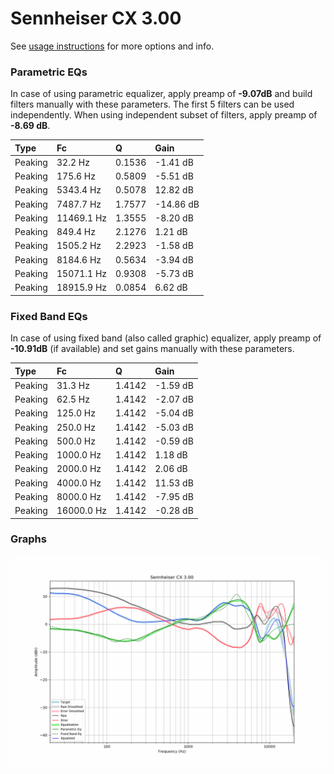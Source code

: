 # Sennheiser CX 3.00
See [usage instructions](https://github.com/jaakkopasanen/AutoEq#usage) for more options and info.

### Parametric EQs
In case of using parametric equalizer, apply preamp of **-9.07dB** and build filters manually
with these parameters. The first 5 filters can be used independently.
When using independent subset of filters, apply preamp of **-8.69 dB**.

| Type    | Fc         |      Q | Gain      |
|:--------|:-----------|:-------|:----------|
| Peaking | 32.2 Hz    | 0.1536 | -1.41 dB  |
| Peaking | 175.6 Hz   | 0.5809 | -5.51 dB  |
| Peaking | 5343.4 Hz  | 0.5078 | 12.82 dB  |
| Peaking | 7487.7 Hz  | 1.7577 | -14.86 dB |
| Peaking | 11469.1 Hz | 1.3555 | -8.20 dB  |
| Peaking | 849.4 Hz   | 2.1276 | 1.21 dB   |
| Peaking | 1505.2 Hz  | 2.2923 | -1.58 dB  |
| Peaking | 8184.6 Hz  | 0.5634 | -3.94 dB  |
| Peaking | 15071.1 Hz | 0.9308 | -5.73 dB  |
| Peaking | 18915.9 Hz | 0.0854 | 6.62 dB   |

### Fixed Band EQs
In case of using fixed band (also called graphic) equalizer, apply preamp of **-10.91dB**
(if available) and set gains manually with these parameters.

| Type    | Fc         |      Q | Gain     |
|:--------|:-----------|:-------|:---------|
| Peaking | 31.3 Hz    | 1.4142 | -1.59 dB |
| Peaking | 62.5 Hz    | 1.4142 | -2.07 dB |
| Peaking | 125.0 Hz   | 1.4142 | -5.04 dB |
| Peaking | 250.0 Hz   | 1.4142 | -5.03 dB |
| Peaking | 500.0 Hz   | 1.4142 | -0.59 dB |
| Peaking | 1000.0 Hz  | 1.4142 | 1.18 dB  |
| Peaking | 2000.0 Hz  | 1.4142 | 2.06 dB  |
| Peaking | 4000.0 Hz  | 1.4142 | 11.53 dB |
| Peaking | 8000.0 Hz  | 1.4142 | -7.95 dB |
| Peaking | 16000.0 Hz | 1.4142 | -0.28 dB |

### Graphs
![](./Sennheiser%20CX%203.00.png)